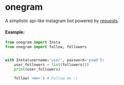# onegram

A simplistic api-like instagram bot powered by [requests](https://github.com/requests/requests).

#### Example:
```py
from onegram import Insta
from onegram import follow, followers


with Insta(username='user', password='pswd'):
    user_followers = list(followers())
    print(user_followers)

    follow('<me>') # Follow me :)
```
